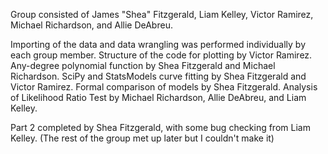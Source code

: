 Group consisted of James "Shea" Fitzgerald, Liam Kelley, Victor Ramirez, Michael Richardson, and Allie DeAbreu.

Importing of the data and data wrangling was performed individually by each group member. Structure of the code for plotting by Victor Ramirez. Any-degree polynomial function by Shea Fitzgerald and Michael Richardson. SciPy and StatsModels curve fitting by Shea Fitzgerald and Victor Ramirez. Formal comparison of models by Shea Fitzgerald. Analysis of Likelihood Ratio Test by Michael Richardson, Allie DeAbreu, and Liam Kelley.

Part 2 completed by Shea Fitzgerald, with some bug checking from Liam Kelley.
(The rest of the group met up later but I couldn't make it)
